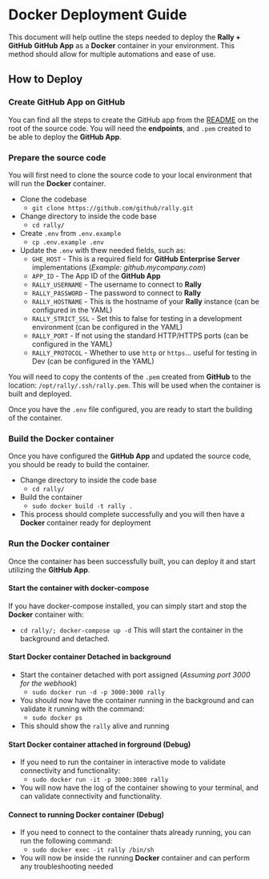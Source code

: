 # Docker Deployment Guide
This document will help outline the steps needed to deploy the **Rally + GitHub** **GitHub App** as a **Docker** container in your environment. This method should allow for multiple automations and ease of use.

## How to Deploy

### Create GitHub App on GitHub
You can find all the steps to create the GitHub app from the [README](https://github.com/github/rally/blob/master/.github/README.md) on the root of the source code. You will need the **endpoints**, and `.pem` created to be able to deploy the **GitHub App**.

### Prepare the source code
You will first need to clone the source code to your local environment that will run the **Docker** container.
- Clone the codebase
  - `git clone https://github.com/github/rally.git`
- Change directory to inside the code base
  - `cd rally/`
- Create `.env` from `.env.example`
  - `cp .env.example .env`
- Update the `.env` with thew needed fields, such as:
  - `GHE_HOST` - This is a required field for **GitHub Enterprise Server** implementations (_Example: github.mycompany.com_)
  - `APP_ID` - The App ID of the **GitHub App**
  - `RALLY_USERNAME` - The username to connect to **Rally**
  - `RALLY_PASSWORD` - The password to connect to **Rally**
  - `RALLY_HOSTNAME` - This is the hostname of your **Rally** instance (can be configured in the YAML)
  - `RALLY_STRICT_SSL` - Set this to false for testing in a development environment (can be configured in the YAML)
  - `RALLY_PORT` - If not using the standard HTTP/HTTPS ports (can be configured in the YAML)
  - `RALLY_PROTOCOL` - Whether to use `http` or `https`... useful for testing in Dev (can be configured in the YAML)

You will need to copy the contents of the `.pem` created from **GitHub** to the location: `/opt/rally/.ssh/rally.pem`. This will be used when the container is built and deployed.

Once you have the `.env` file configured, you are ready to start the building of the container.

### Build the Docker container
Once you have configured the **GitHub App** and updated the source code, you should be ready to build the container.
- Change directory to inside the code base
  - `cd rally/`
- Build the container
  - `sudo docker build -t rally .`
- This process should complete successfully and you will then have a **Docker** container ready for deployment

### Run the Docker container
Once the container has been successfully built, you can deploy it and start utilizing the **GitHub App**.

#### Start the container with docker-compose
If you have docker-compose installed, you can simply start and stop the **Docker** container with:
- `cd rally/; docker-compose up -d`
This will start the container in the background and detached.

#### Start Docker container Detached in background
- Start the container detached with port assigned (*Assuming port 3000 for the webhook*)
  - `sudo docker run -d -p 3000:3000 rally`
- You should now have the container running in the background and can validate it running with the command:
  - `sudo docker ps`
- This should show the `rally` alive and running

#### Start Docker container attached in forground (Debug)
- If you need to run the container in interactive mode to validate connectivity and functionality:
  - `sudo docker run -it -p 3000:3000 rally`
- You will now have the log of the container showing to your terminal, and can validate connectivity and functionality.

#### Connect to running Docker container (Debug)
- If you need to connect to the container thats already running, you can run the following command:
  - `sudo docker exec -it rally /bin/sh`
- You will now be inside the running **Docker** container and can perform any troubleshooting needed
